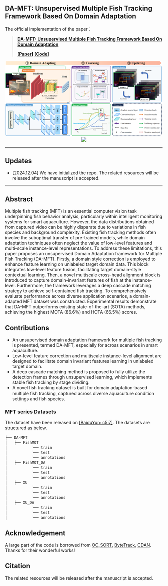 ## DA-MFT: Unsupervised Multiple Fish Tracking Framework Based On Domain Adaptation
The official implementation of the paper：
>  [**DA-MFT: Unsupervised Multiple Fish Tracking Framework Based On Domain Adaptation**](##TODO:LINK##)  
>  
>  [**\[Paper\]**](##TODO:LINK##) [**\[Code\]**](https://github.com/vranlee/P2PMFT/)

<div align="center">
<img src="assets/Framework.png" width="900"/>
</div>


<div align="center">
<img src="assets/datasets.png" width="900"/>
</div>


-----

## Updates
+ [2024.12.04] We have initialized the repo. The related resources will be released after the manuscript is accepted.
-----



## Abstract
Multiple fish tracking (MFT) is an essential computer vision task underpinning fish behavior analysis, particularly within intelligent monitoring systems for smart aquaculture. However, the data distributions obtained from captured video can be highly disparate due to variations in fish species and background complexity. Existing fish tracking methods often involve the suboptimal transfer of pre-trained models, while domain adaptation techniques often neglect the value of low-level features and multi-scale instance-level representations. To address these limitations, this paper proposes an unsupervised Domain Adaptation framework for Multiple Fish Tracking (DA-MFT). Firstly, a domain style correction is employed to enhance feature learning on unlabeled target domain data. This block integrates low-level feature fusion, facilitating target domain-style contextual learning. Then, a novel multiscale cross-head alignment block is introduced to capture domain-invariant features of fish at the instance-level. Furthermore, the framework leverages a deep cascade matching strategy to achieve self-contained fish tracking. To comprehensively evaluate performance across diverse application scenarios, a domain-adapted MFT dataset was constructed. Experimental results demonstrate that DA-MFT outperforms existing state-of-the-art (SOTA) methods, achieving the highest MOTA (86.6%) and HOTA (66.5%) scores.

## Contributions
+ An unsupervised domain adaptation framework for multiple fish tracking is presented, termed DA-MFT, especially for across scenarios in smart aquaculture.
+ Low-level feature correction and multiscale instance-level alignment are designed to facilitate domain invariant features learning in unlabeled target domain.
+ A deep cascade matching method is proposed to fully utilize the detection frames through unsupervised learning, which implements stable fish tracking by stage dividing.
+ A novel fish tracking dataset is built for domain adaptation-based multiple fish tracking, captured across diverse aquaculture condition settings and fish species.


### MFT series Datasets
The dataset have been released on [[BaiduYun: c5i7]](https://pan.baidu.com/s/1ZEnay9fw2EVpmAikYluWXg?pwd=c5i7). The datasets are structured as below.

~~~
├── DA-MFT
│   ├── FishMOT
│           └── train
│           └── test
│           └── annotations
│   ├── FishMOT_DA
│           └── train
│           └── test
│           └── annotations
│   ├── XU
│           └── train
│           └── test
│           └── annotations
│   ├── XU_DA
│           └── train
│           └── test
│           └── annotations
~~~



## Acknowledgement
A large part of the code is borrowed from [OC_SORT](https://github.com/noahcao/OC_SORT), [ByteTrack](https://github.com/ifzhang/ByteTrack), [CDAN](https://github.com/thuml/CDAN). Thanks for their wonderful works!

## Citation
The related resources will be released after the manuscript is accepted. 
